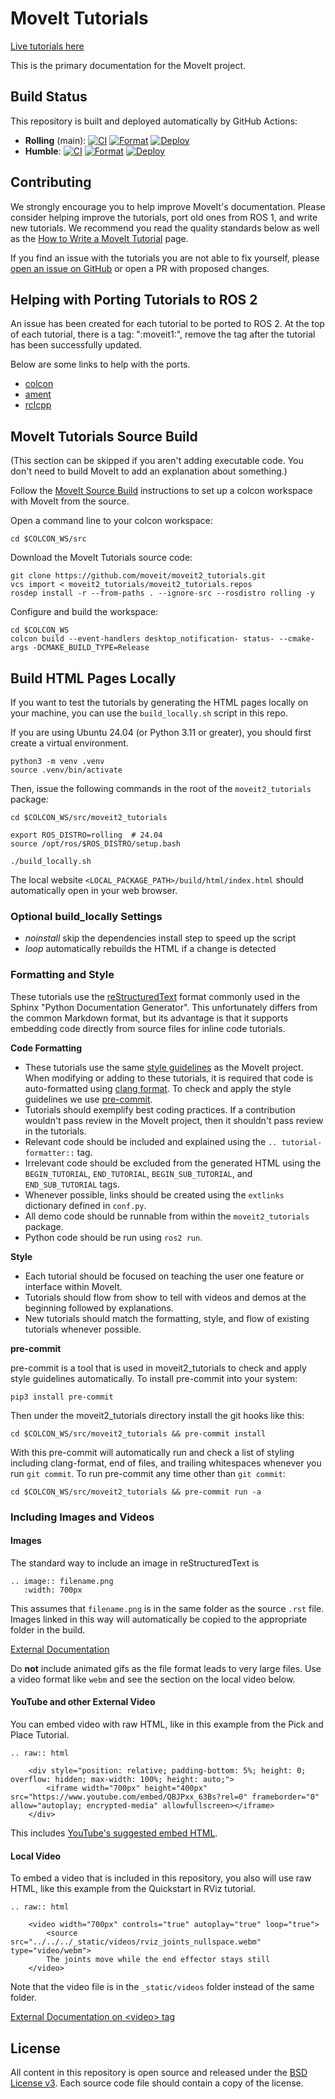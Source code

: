# MoveIt Tutorials
[Live tutorials here](https://moveit.picknik.ai/)

This is the primary documentation for the MoveIt project.
## Build Status

This repository is built and deployed automatically by GitHub Actions:

- **Rolling** (main): [![CI](https://github.com/moveit/moveit2_tutorials/actions/workflows/ci.yaml/badge.svg?branch=main)](https://github.com/moveit/moveit2_tutorials/actions/workflows/ci.yaml?query=branch%3Amain) [![Format](https://github.com/moveit/moveit2_tutorials/actions/workflows/format.yml/badge.svg?branch=main)](https://github.com/moveit/moveit2_tutorials/actions/workflows/format.yml?query=branch%3Amain) [![Deploy](https://github.com/moveit/moveit2_tutorials/actions/workflows/deploy.yml/badge.svg?branch=main)](https://github.com/moveit/moveit2_tutorials/actions/workflows/deploy.yml?query=branch%3Amain)
- **Humble**: [![CI](https://github.com/moveit/moveit2_tutorials/actions/workflows/ci.yaml/badge.svg?branch=humble)](https://github.com/moveit/moveit2_tutorials/actions/workflows/ci.yaml?query=branch%3Ahumble) [![Format](https://github.com/moveit/moveit2_tutorials/actions/workflows/format.yml/badge.svg?branch=humble)](https://github.com/moveit/moveit2_tutorials/actions/workflows/format.yml?query=branch%3Ahumble) [![Deploy](https://github.com/moveit/moveit2_tutorials/actions/workflows/deploy.yml/badge.svg?branch=humble)](https://github.com/moveit/moveit2_tutorials/actions/workflows/deploy.yml?query=branch%3Ahumble)

## Contributing

We strongly encourage you to help improve MoveIt's documentation. Please consider helping improve the tutorials, port old ones from ROS 1, and write new tutorials. We recommend you read the quality standards below as well as the [How to Write a MoveIt Tutorial](https://moveit.picknik.ai/main/doc/how_to_contribute/how_to_write_tutorials.html) page.

If you find an issue with the tutorials you are not able to fix yourself, please [open an issue on GitHub](https://github.com/moveit/moveit2_tutorials/issues/new) or open a PR with proposed changes.

## Helping with Porting Tutorials to ROS 2

An issue has been created for each tutorial to be ported to ROS 2. At the top of each tutorial, there is a tag: ":moveit1:", remove the tag
after the tutorial has been successfully updated.

Below are some links to help with the ports.

* [colcon](https://colcon.readthedocs.io/en/released/user/how-to.html)
* [ament](https://index.ros.org/doc/ros2/Tutorials/Ament-CMake-Documentation/)
* [rclcpp](https://docs.ros2.org/latest/api/rclcpp/index.html)


## MoveIt Tutorials Source Build

(This section can be skipped if you aren't adding executable code. You don't need to build MoveIt to add an explanation about something.)

Follow the [MoveIt Source Build](https://moveit.ros.org/install-moveit2/source/) instructions to set up a colcon workspace with MoveIt from the source.

Open a command line to your colcon workspace:

    cd $COLCON_WS/src

Download the MoveIt Tutorials source code:

    git clone https://github.com/moveit/moveit2_tutorials.git
    vcs import < moveit2_tutorials/moveit2_tutorials.repos
    rosdep install -r --from-paths . --ignore-src --rosdistro rolling -y

Configure and build the workspace:

    cd $COLCON_WS
    colcon build --event-handlers desktop_notification- status- --cmake-args -DCMAKE_BUILD_TYPE=Release

## Build HTML Pages Locally

If you want to test the tutorials by generating the HTML pages locally on your machine, you can use the ``build_locally.sh`` script in this repo.

If you are using Ubuntu 24.04 (or Python 3.11 or greater), you should first create a virtual environment.

    python3 -m venv .venv
    source .venv/bin/activate

Then, issue the following commands in the root of the ``moveit2_tutorials`` package:

    cd $COLCON_WS/src/moveit2_tutorials

    export ROS_DISTRO=rolling  # 24.04
    source /opt/ros/$ROS_DISTRO/setup.bash

    ./build_locally.sh

The local website ``<LOCAL_PACKAGE_PATH>/build/html/index.html`` should automatically open in your web browser.

### Optional build_locally Settings

 - *noinstall* skip the dependencies install step to speed up the script
 - *loop* automatically rebuilds the HTML if a change is detected

### Formatting and Style

These tutorials use the [reStructuredText](http://www.sphinx-doc.org/en/stable/rest.html) format commonly used in the Sphinx "Python Documentation Generator". This unfortunately differs from the common Markdown format, but its advantage is that it supports embedding code directly from source files for inline code tutorials.

**Code Formatting**

* These tutorials use the same [style guidelines](http://moveit.ros.org/documentation/contributing/code/) as the MoveIt project. When modifying or adding to these tutorials, it is required that code is auto-formatted using [clang format](http://moveit.ros.org/documentation/contributing/code/). To check and apply the style guidelines we use [pre-commit](https://pre-commit.com/).
* Tutorials should exemplify best coding practices. If a contribution wouldn't pass review in the MoveIt project, then it shouldn't pass review in the tutorials.
* Relevant code should be included and explained using the ``.. tutorial-formatter::`` tag.
* Irrelevant code should be excluded from the generated HTML using the ``BEGIN_TUTORIAL``, ``END_TUTORIAL``, ``BEGIN_SUB_TUTORIAL``, and ``END_SUB_TUTORIAL`` tags.
* Whenever possible, links should be created using the ``extlinks`` dictionary defined in ``conf.py``.
* All demo code should be runnable from within the ``moveit2_tutorials`` package.
* Python code should be run using ``ros2 run``.

**Style**

* Each tutorial should be focused on teaching the user one feature or interface within MoveIt.
* Tutorials should flow from show to tell with videos and demos at the beginning followed by explanations.
* New tutorials should match the formatting, style, and flow of existing tutorials whenever possible.

**pre-commit**

pre-commit is a tool that is used in moveit2_tutorials to check and apply style guidelines automatically. To install pre-commit into your system:

    pip3 install pre-commit

Then under the moveit2_tutorials directory install the git hooks like this:

    cd $COLCON_WS/src/moveit2_tutorials && pre-commit install

With this pre-commit will automatically run and check a list of styling including clang-format, end of files, and trailing whitespaces whenever you run `git commit`. To run pre-commit any time other than `git commit`:

    cd $COLCON_WS/src/moveit2_tutorials && pre-commit run -a

### Including Images and Videos
#### Images
The standard way to include an image in reStructuredText is
```
.. image:: filename.png
   :width: 700px
```

This assumes that `filename.png` is in the same folder as the source `.rst` file. Images linked in this way will automatically be copied to the appropriate folder in the build.

[External Documentation](https://sublime-and-sphinx-guide.readthedocs.io/en/latest/images.html)

Do **not** include animated gifs as the file format leads to very large files. Use a video format like `webm` and see the section on the local video below.

#### YouTube and other External Video
You can embed video with raw HTML, like in this example from the Pick and Place Tutorial.
```
.. raw:: html

    <div style="position: relative; padding-bottom: 5%; height: 0; overflow: hidden; max-width: 100%; height: auto;">
        <iframe width="700px" height="400px" src="https://www.youtube.com/embed/QBJPxx_63Bs?rel=0" frameborder="0" allow="autoplay; encrypted-media" allowfullscreen></iframe>
    </div>
```
This includes [YouTube's suggested embed HTML](https://support.google.com/youtube/answer/171780?hl=en).

#### Local Video
To embed a video that is included in this repository, you also will use raw HTML, like this example from the Quickstart in RViz tutorial.

```
.. raw:: html

    <video width="700px" controls="true" autoplay="true" loop="true">
        <source src="../../../_static/videos/rviz_joints_nullspace.webm" type="video/webm">
        The joints move while the end effector stays still
    </video>
```

Note that the video file is in the `_static/videos` folder instead of the same folder.

[External Documentation on &lt;video&gt; tag](https://developer.mozilla.org/en-US/docs/Web/HTML/Element/video)

## License

All content in this repository is open source and released under the [BSD License v3](https://opensource.org/licenses/BSD-3-Clause). Each source code file should contain a copy of the license.
